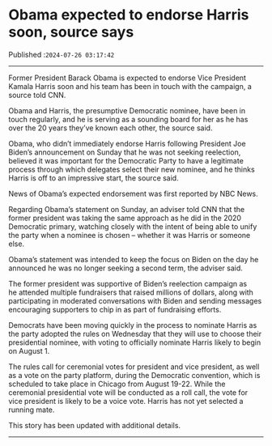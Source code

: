 # Obama expected to endorse Harris soon, source says

Published :`2024-07-26 03:17:42`

---

Former President Barack Obama is expected to endorse Vice President Kamala Harris soon and his team has been in touch with the campaign, a source told CNN.

Obama and Harris, the presumptive Democratic nominee, have been in touch regularly, and he is serving as a sounding board for her as he has over the 20 years they’ve known each other, the source said.

Obama, who didn’t immediately endorse Harris following President Joe Biden’s announcement on Sunday that he was not seeking reelection, believed it was important for the Democratic Party to have a legitimate process through which delegates select their new nominee, and he thinks Harris is off to an impressive start, the source said.

News of Obama’s expected endorsement was first reported by NBC News.

Regarding Obama’s statement on Sunday, an adviser told CNN that the former president was taking the same approach as he did in the 2020 Democratic primary, watching closely with the intent of being able to unify the party when a nominee is chosen – whether it was Harris or someone else.

Obama’s statement was intended to keep the focus on Biden on the day he announced he was no longer seeking a second term, the adviser said.

The former president was supportive of Biden’s reelection campaign as he attended multiple fundraisers that raised millions of dollars, along with participating in moderated conversations with Biden and sending messages encouraging supporters to chip in as part of fundraising efforts.

Democrats have been moving quickly in the process to nominate Harris as the party adopted the rules on Wednesday that they will use to choose their presidential nominee, with voting to officially nominate Harris likely to begin on August 1.

The rules call for ceremonial votes for president and vice president, as well as a vote on the party platform, during the Democratic convention, which is scheduled to take place in Chicago from August 19-22. While the ceremonial presidential vote will be conducted as a roll call, the vote for vice president is likely to be a voice vote. Harris has not yet selected a running mate.

This story has been updated with additional details.

---

